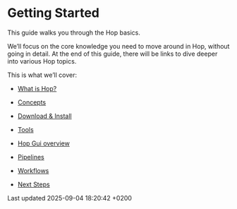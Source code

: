 <div id="header">

# Getting Started

</div>

<div id="content">

<div class="paragraph">

This guide walks you through the Hop basics.

</div>

<div class="paragraph">

We’ll focus on the core knowledge you need to move around in Hop, without going in detail. At the end of this guide, there will be links to dive deeper into various Hop topics.

</div>

<div class="paragraph">

This is what we’ll cover:

</div>

<div class="ulist">

  - [What is Hop?](getting-started/hop-what-is-hop.J24TDHpFk6)

  - [Concepts](getting-started/hop-concepts.J24TDHpFk6)

  - [Download & Install](getting-started/hop-download-install.J24TDHpFk6)

  - [Tools](getting-started/hop-tools.J24TDHpFk6)

  - [Hop Gui overview](getting-started/hop-gui.J24TDHpFk6)

  - [Pipelines](getting-started/hop-gui-pipelines.J24TDHpFk6)

  - [Workflows](getting-started/hop-gui-workflows.J24TDHpFk6)

  - [Next Steps](getting-started/hop-next-steps.J24TDHpFk6)

</div>

</div>

<div id="footer">

<div id="footer-text">

Last updated 2025-09-04 18:20:42 +0200

</div>

</div>
